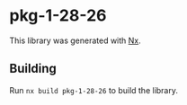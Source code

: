 # pkg-1-28-26

This library was generated with [Nx](https://nx.dev).

## Building

Run `nx build pkg-1-28-26` to build the library.
